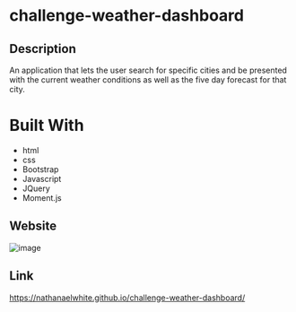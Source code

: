 # challenge-weather-dashboard

## Description
An application that lets the user search for specific cities and be presented with the current weather conditions as well as the five day forecast for that city. 

# Built With
* html
* css
* Bootstrap
* Javascript
* JQuery
* Moment.js

## Website
![image](https://user-images.githubusercontent.com/77940998/116822429-56f5b080-ab44-11eb-8112-2c935853fafa.png)

## Link
https://nathanaelwhite.github.io/challenge-weather-dashboard/
